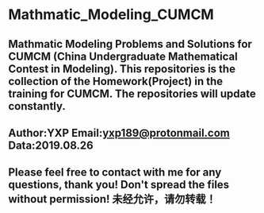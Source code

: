 # Mathmatic_Modeling_CUMCM
Mathmatic Modeling Problems and Solutions for CUMCM (China Undergraduate Mathematical Contest in Modeling).
This repositories is the collection of the Homework(Project) in the training for CUMCM.
The repositories will update constantly.
--------------------------------------
Author:YXP
Email:yxp189@protonmail.com
Data:2019.08.26
--------------------------------------
Please feel free to contact with me for any questions, thank you!
Don't spread the files without permission!
未经允许，请勿转载！
-------------------------------------
